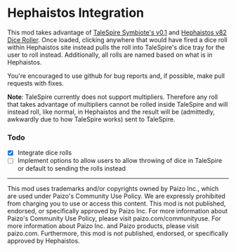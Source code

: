# Hephaistos Integration

This mod takes advantage of [TaleSpire Symbiote's v0.1](https://symbiote-docs.talespire.com/api_doc_v0_1.md.html) and [Hephaistos v82 Dice Roller](https://hephaistos.online/docs/guides/integration/dice-rolls). Once loaded, clicking anywhere that would have fired a dice roll within Hephaistos site instead pulls the roll into TaleSpire's dice tray for the user to roll instead. Additionally, all rolls are named based on what is in Hephaistos.

You're encouraged to use github for bug reports and, if possible, make pull requests with fixes.

**Note**: TaleSpire currently does not support multipliers. Therefore any roll that takes advantage of multipliers cannot be rolled inside TaleSpire and will instead roll, like normal, in Hephaistos and the result will be (admittedly, awkwardly due to how TaleSpire works) sent to TaleSpire.

### Todo
- [x] Integrate dice rolls
- [ ] Implement options to allow users to allow throwing of dice in TaleSpire or default to sending the rolls instead
---
This mod uses trademarks and/or copyrights owned by Paizo Inc., which are used under Paizo's Community Use Policy. We are expressly prohibited from charging you to use or access this content. This mod is not published, endorsed, or specifically approved by Paizo Inc. For more information about Paizo's Community Use Policy, please visit paizo.com/communityuse. For more information about Paizo Inc. and Paizo products, please visit paizo.com. Furthermore, this mod is not published, endorsed, or specifically approved by Hephaistos.
